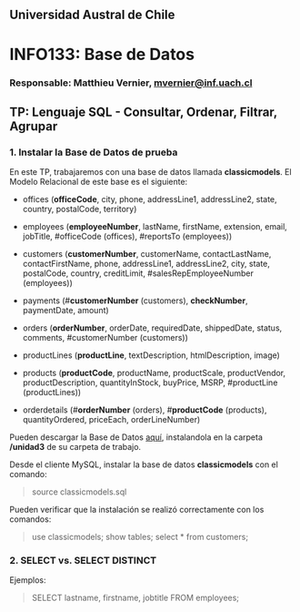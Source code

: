 ## Universidad Austral de Chile

# INFO133: Base de Datos

### Responsable: Matthieu Vernier, mvernier@inf.uach.cl

## TP: Lenguaje SQL - Consultar, Ordenar, Filtrar, Agrupar

### 1. Instalar la Base de Datos de prueba

En este TP, trabajaremos con una base de datos llamada __classicmodels__. El Modelo Relacional de este base es el siguiente:

- offices (**officeCode**, city, phone, addressLine1, addressLine2, state, country, postalCode, territory)

- employees (**employeeNumber**, lastName, firstName, extension, email, jobTitle, #officeCode (offices), #reportsTo (employees))

- customers (**customerNumber**, customerName, contactLastName, contactFirstName, phone, addressLine1, addressLine2, city, state, postalCode, country, creditLimit, #salesRepEmployeeNumber (employees))

- payments (#**customerNumber** (customers), **checkNumber**, paymentDate, amount)

- orders (**orderNumber**, orderDate, requiredDate, shippedDate, status, comments, #customerNumber (customers))

- productLines (**productLine**, textDescription, htmlDescription, image)

- products (**productCode**, productName, productScale, productVendor, productDescription, quantityInStock, buyPrice, MSRP, #productLine (productLines))

- orderdetails (#**orderNumber** (orders), #**productCode** (products), quantityOrdered, priceEach, orderLineNumber)
 

Pueden descargar la Base de Datos [aquí](classicmodels.sql), instalandola en la carpeta __/unidad3__ de su carpeta de trabajo.

Desde el cliente MySQL, instalar la base de datos __classicmodels__ con el comando:

> source classicmodels.sql

Pueden verificar que la instalación se realizó correctamente con los comandos:

> use classicmodels;
> show tables;
> select * from customers;

### 2. SELECT vs. SELECT DISTINCT

Ejemplos:

> SELECT lastname, firstname, jobtitle 
FROM employees;



